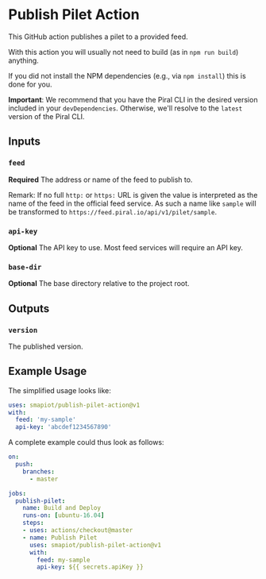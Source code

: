 # Publish Pilet Action

This GitHub action publishes a pilet to a provided feed.

With this action you will usually not need to build (as in `npm run build`) anything.

If you did not install the NPM dependencies (e.g., via `npm install`) this is done for you.

**Important**: We recommend that you have the Piral CLI in the desired version included in your `devDependencies`. Otherwise, we'll resolve to the `latest` version of the Piral CLI.

## Inputs

### `feed`

**Required** The address or name of the feed to publish to.

Remark: If no full `http:` or `https:` URL is given the value is interpreted as the name of the feed in the official feed service. As such a name like `sample` will be transformed to `https://feed.piral.io/api/v1/pilet/sample`.

### `api-key`

**Optional** The API key to use. Most feed services will require an API key.

### `base-dir`

**Optional** The base directory relative to the project root.

## Outputs

### `version`

The published version.

## Example Usage

The simplified usage looks like:

```yaml
uses: smapiot/publish-pilet-action@v1
with:
  feed: 'my-sample'
  api-key: 'abcdef1234567890'
```

A complete example could thus look as follows:

```yaml
on:
  push:
    branches:
      - master

jobs:
  publish-pilet:
    name: Build and Deploy
    runs-on: [ubuntu-16.04]
    steps:
    - uses: actions/checkout@master
    - name: Publish Pilet
      uses: smapiot/publish-pilet-action@v1
      with:
        feed: my-sample
        api-key: ${{ secrets.apiKey }}
```
